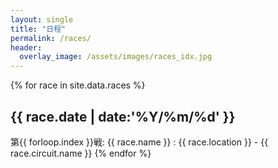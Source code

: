 ```yaml
---
layout: single
title: "日程"
permalink: /races/
header:
  overlay_image: /assets/images/races_idx.jpg
---
```


{% for race in site.data.races %}
## <i class="fa fa-calendar" aria-hidden="true"></i> {{ race.date | date:'%Y/%m/%d' }}
<i class="fa fa-flag-checkered" aria-hidden="true"></i> 第{{ forloop.index }}戦: {{ race.name }}
: <i class="fa fa-globe" aria-hidden="true"></i> {{ race.location }} - {{ race.circuit.name }}
{% endfor %}
